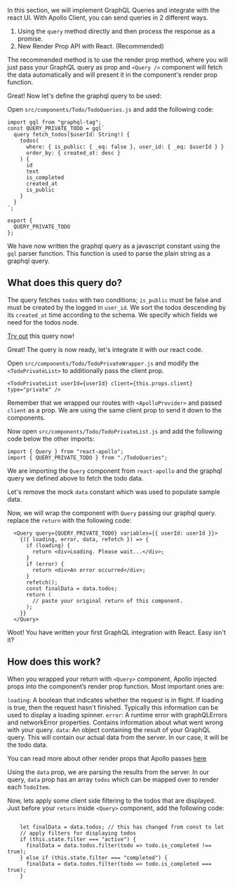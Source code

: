 In this section, we will implement GraphQL Queries and integrate with the react UI.
With Apollo Client, you can send queries in 2 different ways.

1. Using the `query` method directly and then process the response as a promise.
2. New Render Prop API with React. (Recommended)

The recommended method is to use the render prop method, where you will just pass your GraphQL query as prop and `<Query />` component will fetch the data automatically and will present it in the component's render prop function.

Great! Now let's define the graphql query to be used:

Open `src/components/Todo/TodoQueries.js` and add the following code:

```
import gql from "graphql-tag";
const QUERY_PRIVATE_TODO = gql`
  query fetch_todos($userId: String!) {
    todos(
      where: { is_public: { _eq: false }, user_id: { _eq: $userId } }
      order_by: { created_at: desc }
    ) {
      id
      text
      is_completed
      created_at
      is_public
    }
  }
`;

export { 
  QUERY_PRIVATE_TODO
};
```

We have now written the graphql query as a javascript constant using the `gql` parser function. This function is used to parse the plain string as a graphql query.

What does this query do? 
------------------------
The query fetches `todos` with two conditions; `is_public` must be false and must be created by the logged in `user_id`. We sort the todos descending by its `created_at` time according to the schema. We specify which fields we need for the todos node.

[Try out](https://graphiql-online.com) this query now!

Great! The query is now ready, let's integrate it with our react code.

Open `src/components/Todo/TodoPrivateWrapper.js` and modify the `<TodoPrivateList>` to additionally pass the client prop.

```
<TodoPrivateList userId={userId} client={this.props.client} type="private" />
```

Remember that we wrapped our routes with `<ApolloProvider>` and passed `client` as a prop. We are using the same client prop to send it down to the components.

Now open `src/components/Todo/TodoPrivateList.js` and add the following code below the other imports:

```
import { Query } from "react-apollo";
import { QUERY_PRIVATE_TODO } from "./TodoQueries";
```

We are importing the `Query` component from `react-apollo` and the graphql query we defined above to fetch the todo data.

Let's remove the mock `data` constant which was used to populate sample data.

Now, we will wrap the component with `Query` passing our graphql query. replace the `return` with the following code:

```
  <Query query={QUERY_PRIVATE_TODO} variables={{ userId: userId }}>
    {({ loading, error, data, refetch }) => {
      if (loading) {
        return <div>Loading. Please wait...</div>;
      }
      if (error) {
        return <div>An error occurred</div>;
      }
      refetch();
      const finalData = data.todos;
      return (
        // paste your original return of this component.
      );
    }}
  </Query>

```

Woot! You have written your first GraphQL integration with React. Easy isn't it?

How does this work?
-------------------
When you wrapped your return with `<Query>` component, Apollo injected props into the component’s render prop function. Most important ones are:

`loading`: A boolean that indicates whether the request is in flight. If loading is true, then the request hasn't finished. Typically this information can be used to display a loading spinner.
`error`: A runtime error with graphQLErrors and networkError properties. Contains information about what went wrong with your query.
`data`: An object containing the result of your GraphQL query. This will contain our actual data from the server. In our case, it will be the todo data.

You can read more about other render props that Apollo passes [here](https://www.apollographql.com/docs/react/essentials/queries.html#render-prop)

Using the `data` prop, we are parsing the results from the server. In our query, `data` prop has an array `todos` which can be mapped over to render each `TodoItem`.

Now, lets apply some client side filtering to the todos that are displayed. Just before your `return` inside `<Query>` component, add the following code:

```

    let finalData = data.todos; // this has changed from const to let
    // apply filters for displaying todos
    if (this.state.filter === "active") {
      finalData = data.todos.filter(todo => todo.is_completed !== true);
    } else if (this.state.filter === "completed") {
      finalData = data.todos.filter(todo => todo.is_completed === true);
    }

```






